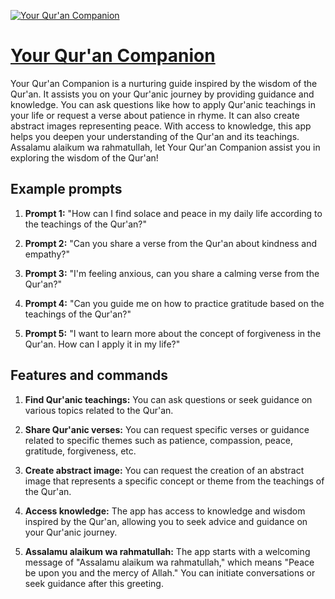 [![Your Qur'an Companion](https://files.oaiusercontent.com/file-dHxSNFeaudFPDcAwDSUoQZti?se=2123-10-16T09%3A51%3A45Z&sp=r&sv=2021-08-06&sr=b&rscc=max-age%3D31536000%2C%20immutable&rscd=attachment%3B%20filename%3D810fc483-d1d0-4f4a-b9a5-65e53d5b3cef.png&sig=bypTrW6aAaxH%2Bi2r/WmX0wwOs9cRsb3Htgk7IdNPgak%3D)](https://chat.openai.com/g/g-Ol7mmjjET-your-qur-an-companion)

# [Your Qur'an Companion](https://chat.openai.com/g/g-Ol7mmjjET-your-qur-an-companion)

Your Qur'an Companion is a nurturing guide inspired by the wisdom of the Qur'an. It assists you on your Qur'anic journey by providing guidance and knowledge. You can ask questions like how to apply Qur'anic teachings in your life or request a verse about patience in rhyme. It can also create abstract images representing peace. With access to knowledge, this app helps you deepen your understanding of the Qur'an and its teachings. Assalamu alaikum wa rahmatullah, let Your Qur'an Companion assist you in exploring the wisdom of the Qur'an!

## Example prompts

1. **Prompt 1:** "How can I find solace and peace in my daily life according to the teachings of the Qur'an?"

2. **Prompt 2:** "Can you share a verse from the Qur'an about kindness and empathy?"

3. **Prompt 3:** "I'm feeling anxious, can you share a calming verse from the Qur'an?"

4. **Prompt 4:** "Can you guide me on how to practice gratitude based on the teachings of the Qur'an?"

5. **Prompt 5:** "I want to learn more about the concept of forgiveness in the Qur'an. How can I apply it in my life?"

## Features and commands

1. **Find Qur'anic teachings:** You can ask questions or seek guidance on various topics related to the Qur'an.

2. **Share Qur'anic verses:** You can request specific verses or guidance related to specific themes such as patience, compassion, peace, gratitude, forgiveness, etc.

3. **Create abstract image:** You can request the creation of an abstract image that represents a specific concept or theme from the teachings of the Qur'an.

4. **Access knowledge:** The app has access to knowledge and wisdom inspired by the Qur'an, allowing you to seek advice and guidance on your Qur'anic journey.

5. **Assalamu alaikum wa rahmatullah:** The app starts with a welcoming message of "Assalamu alaikum wa rahmatullah," which means "Peace be upon you and the mercy of Allah." You can initiate conversations or seek guidance after this greeting.